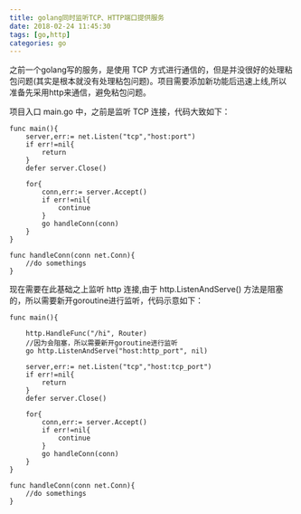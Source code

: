 ```yaml
---
title: golang同时监听TCP、HTTP端口提供服务
date: 2018-02-24 11:45:30
tags: [go,http]
categories: go
---
```


之前一个golang写的服务，是使用 TCP 方式进行通信的，但是并没很好的处理粘包问题(其实是根本就没有处理粘包问题)。项目需要添加新功能后迅速上线,所以准备先采用http来通信，避免粘包问题。


项目入口 main.go 中，之前是监听 TCP 连接，代码大致如下：
```
func main(){
	server,err:= net.Listen("tcp","host:port")
	if err!=nil{
		return
	}
	defer server.Close()

	for{
		conn,err:= server.Accept() 
		if err!=nil{
			continue
		}
		go handleConn(conn)
	}
}

func handleConn(conn net.Conn){
	//do somethings
}
```
现在需要在此基础之上监听 http 连接,由于 http.ListenAndServe() 方法是阻塞的，所以需要新开goroutine进行监听，代码示意如下：
```
func main(){

	http.HandleFunc("/hi", Router)
	//因为会阻塞，所以需要新开goroutine进行监听
	go http.ListenAndServe("host:http_port", nil)

	server,err:= net.Listen("tcp","host:tcp_port")
	if err!=nil{
		return
	}
	defer server.Close()

	for{
		conn,err:= server.Accept() 
		if err!=nil{
			continue
		}
		go handleConn(conn)
	}
}

func handleConn(conn net.Conn){
	//do somethings
}

```
